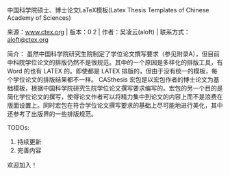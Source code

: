 中国科学院硕士、博士论文LaTeX模板(Latex Thesis Templates of Chinese Academy of Sciences)

来源：www.ctex.org | 版本：0.2 | 作者：吴凌云(aloft) | 联系方式：aloft@ctex.org

简介：
虽然中国科学院研究生院制定了学位论文撰写要求（参见附录A），但目前中科院学位论文的排版仍然不是很规范。其中的一个原因是多样化的排版工具，有 Word 的也有 LATEX 的。即使都是 LATEX 排版的，但由于没有统一的模板，每个学位论文的排版结果都不一样。 CASthesis 宏包是以宏包作者的博士论文为基础模板，根据中国科学院研究生院学位论文撰写要求编写的。宏包的另一个目的是简化学位论文的撰写，使得论文作者可以将精力集中到论文的内容上而不是浪费在版面设置上。同时宏包在符合学位论文撰写要求的基础上尽可能地进行美化，其中还参考了出版界的一些排版规范。


TODOs:
1. 持续更新
2. 完善内容

欢迎加入！

